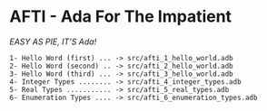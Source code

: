 # AFTI - Ada For The Impatient

*EASY AS PIE, IT'S Ada!*

```
1- Hello Word (first) ... -> src/afti_1_hello_world.adb    
2- Hello Word (second) .. -> src/afti_2_hello_world.adb    
3- Hello Word (third) ... -> src/afti_3_hello_world.adb    
4- Integer Types ........ -> src/afti_4_integer_types.adb    
5- Real Types ........... -> src/afti_5_real_types.adb    
6- Enumeration Types .... -> src/afti_6_enumeration_types.adb    
```

